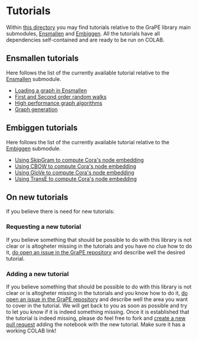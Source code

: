 # Tutorials
Within [this directory](https://github.com/AnacletoLAB/grape/tree/main/tutorials) you may find tutorials relative to the GraPE library main submodules, [Ensmallen](https://github.com/AnacletoLAB/ensmallen) and [Embiggen](https://github.com/monarch-initiative/embiggen). All the tutorials have all dependencies self-contained and are ready to be run on COLAB.

## Ensmallen tutorials
Here follows the list of the currently available tutorial relative to the [Ensmallen](https://github.com/AnacletoLAB/ensmallen) submodule.

* [Loading a graph in Ensmallen](https://github.com/AnacletoLAB/grape/blob/main/tutorials/Loading_a_Graph_in_Ensmallen.ipynb)
* [First and Second order random walks](https://github.com/AnacletoLAB/grape/blob/main/tutorials/First_and_Second_order_random_walks.ipynb)
* [High performance graph algorithms](https://github.com/AnacletoLAB/grape/blob/main/tutorials/High_performance_graph_algorithms.ipynb)
* [Graph generation](https://github.com/AnacletoLAB/grape/blob/main/tutorials/Graph_generation.ipynb)

## Embiggen tutorials
Here follows the list of the currently available tutorial relative to the [Embiggen](https://github.com/monarch-initiative/embiggen) submodule.

* [Using SkipGram to compute Cora's node embedding](https://github.com/AnacletoLAB/grape/blob/main/tutorials/SkipGram_to_embed_Cora.ipynb)
* [Using CBOW to compute Cora's node embedding](https://github.com/AnacletoLAB/grape/blob/main/tutorials/Using_CBOW_to_embed_Cora.ipynb)
* [Using GloVe to compute Cora's node embedding](https://github.com/AnacletoLAB/grape/blob/main/tutorials/GloVe_to_embed_Cora.ipynb)
* [Using TransE to compute Cora's node embedding](https://github.com/AnacletoLAB/grape/blob/main/tutorials/TransE_to_embed_Cora.ipynb)

## On new tutorials
If you believe there is need for new tutorials:

### Requesting a new tutorial
If you believe something that should be possible to do with this library is not clear or is altogheter missing in the tutorials and you have no clue how to do it, [do open an issue in the GraPE repository](https://github.com/AnacletoLAB/grape/issues/new) and describe well the desired tutorial.

### Adding a new tutorial
If you believe something that should be possible to do with this library is not clear or is altogheter missing in the tutorials and you know how to do it, [do open an issue in the GraPE repository](https://github.com/AnacletoLAB/grape/issues/new) and describe well the area you want to cover in the tutorial. We will get back to you as soon as possible and try to let you know if it is indeed something missing. Once it is established that the tutorial is indeed missing, please do feel free to fork and [create a new pull request](https://github.com/AnacletoLAB/grape/compare) adding the notebook with the new tutorial. Make sure it has a working COLAB link!